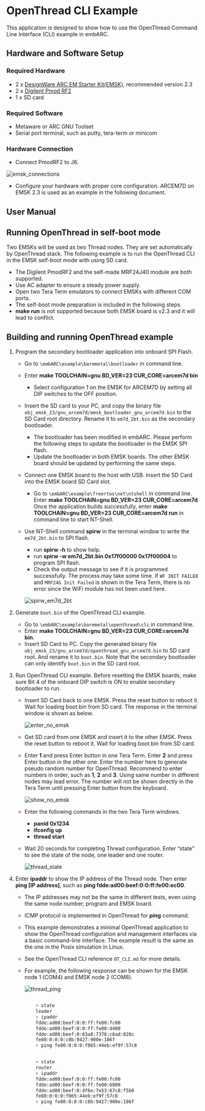 # OpenThread CLI Example

This application is designed to show how to use the OpenThread Command Line Interface (CLI) example in embARC.

## Hardware and Software Setup
### Required Hardware
- 2 x [DesignWare ARC EM Starter Kit(EMSK)][1], recommended version 2.3
- 2 x [Digilent Pmod RF2][2]
- 1 x SD card

### Required Software
- Metaware or ARC GNU Toolset
- Serial port terminal, such as putty, tera-term or minicom

### Hardware Connection
- Connect PmodRF2 to J6.

![emsk_connections][30]

- Configure your hardware with proper core configuration. ARCEM7D on EMSK 2.3 is used as an example in the following document.

## User Manual
## Running OpenThread in self-boot mode
Two EMSKs will be used as two Thread nodes. They are set automatically by OpenThread stack. The following example is to run the OpenThread CLI in the EMSK self-boot mode with using SD card.

- The Digilent PmodRF2 and the self-made MRF24J40 module are both supported.
- Use AC adapter to ensure a steady power supply.
- Open two Tera Term emulators to connect EMSKs with different COM ports.
- The self-boot mode preparation is included in the following steps.
- **make run** is not supported because both EMSK board is v2.3 and it will lead to conflict.

## Building and running OpenThread example

1. Program the secondary bootloader application into onboard SPI Flash.
    - Go to `\embARC\example\baremetal\bootloader` in command line.
    - Enter **make TOOLCHAIN=gnu BD_VER=23 CUR_CORE=arcem7d bin**
        - Select configuration 1 on the EMSK for ARCEM7D by setting all DIP switches to the OFF position.
    - Insert the SD card to your PC, and copy the binary file `obj_emsk_23/gnu_arcem7d/emsk_bootloader_gnu_arcem7d.bin` to the SD Card root directory.  Rename it to `em7d_2bt.bin` as the secondary bootloader.
        - The bootloader has been modified in embARC. Please perform the following steps to update the bootloader in the EMSK SPI flash.
        - Update the bootloader in both EMSK boards. The other EMSK board should be updated by performing the same steps.
    - Connect one EMSK board to the host with USB. Insert the SD Card into the EMSK board SD Card slot.
        - Go to `\embARC\example\freertos\net\ntshell` in command line. Enter **make TOOLCHAIN=gnu BD_VER=23 CUR_CORE=arcem7d**. Once the application builds successfully, enter **make TOOLCHAIN=gnu BD_VER=23 CUR_CORE=arcem7d run** in command line to start NT-Shell.
    - Use NT-Shell command **spirw** in the terminal window to write the `em7d_2bt.bin` to SPI flash.
        - run **spirw -h** to show help.
        - run **spirw -w em7d_2bt.bin 0x17f00000 0x17f00004** to program SPI flash.
        - Check the output message to see if it is programmed successfully. The process may take some time. If `WF INIT FAILED` and `MRF24G Init Failed` is shown in the Tera Term, there is no error since the WiFi module has not been used here.
        
        ![spirw_em7d_2bt][31]

1. Generate `boot.bin` of the OpenThread CLI example.
    - Go to `\embARC\example\baremetal\openthread\cli` in command line.
    - Enter **make TOOLCHAIN=gnu BD_VER=23 CUR_CORE=arcem7d bin**.
    - Insert SD Card to PC. Copy the generated binary file `obj_emsk_23/gnu_arcem7d/openthread_gnu_arcem7d.bin` to SD card root. And rename it to `boot.bin`. Note that the secondary bootloader can only identify `boot.bin` in the SD card root.

1. Run OpenThread CLI example. Before resetting the EMSK boards, make sure Bit 4 of the onboard DIP switch is ON to enable secondary bootloader to run.
    - Insert SD Card back to one EMSK. Press the reset button to reboot it. Wait for loading boot.bin from SD card. The response in the terminal window is shown as below.
    
    	![enter_no_emsk][32]
    
    - Get SD card from one EMSK and insert it to the other EMSK. Press the reset button to reboot it. Wait for loading boot.bin from SD card.
    
    - Enter **1** and press Enter button in one Tera Term. Enter **2** and press Enter button in the other one. Enter the number here to generate pseudo random number for OpenThread. Recommend to enter numbers in order, such as **1**, **2** and **3**. Using same number in different nodes may lead error. The number will not be shown directly in the Tera Term until pressing Enter button from the keyboard.
    
    	![show_no_emsk][33]
    
    - Enter the following commands in the two Tera Term windows.
        - **panid 0x1234**
        - **ifconfig up**
        - **thread start**
    - Wait 20 seconds for completing Thread configuration. Enter “state” to see the state of the node, one leader and one router.
    
    	![thread_state][34]

1. Enter **ipaddr** to show the IP address of the Thread node. Then enter **ping [IP address]**, such as **ping fdde:ad00:beef:0:0:ff:fe00:ec00**.
    - The IP addresses may not be the same in different tests, even using the same node number, program and EMSK board.
    - ICMP protocol is implemented in OpenThread for **ping** command.
    - This example demonstrates a minimal OpenThread application to show the OpenThread configuration and management interfaces via a basic command-line interface. The example result is the same as the one in the Posix simulation in Linux.
    - See the OpenThread CLI reference `OT_CLI.md` for more details.
    - For example, the following response can be shown for the EMSK node 1 (COM4) and EMSK node 2 (COM8).
    
    	![thread_ping][35]

        ```bash

	        > state
	        leader
	        > ipaddr
	        fdde:ad00:beef:0:0:ff:fe00:fc00
	        fdde:ad00:beef:0:0:ff:fe00:d400
	        fdde:ad00:beef:0:63a8:7376:c6ad:828c
	        fe80:0:0:0:c8b:9427:900e:186f
	        > ping fe80:0:0:0:f065:44eb:ef9f:57c8
	 
        ```

        ```bash

	        > state
	        router
	        > ipaddr
	        fdde:ad00:beef:0:0:ff:fe00:fc00
	        fdde:ad00:beef:0:0:ff:fe00:6800
	        fdde:ad00:beef:0:4f6e:7e53:67c8:f5b0
	        fe80:0:0:0:f065:44eb:ef9f:57c8
	        > ping fe80:0:0:0:c8b:9427:900e:186f
        
        ```

[1]: https://www.synopsys.com/dw/ipdir.php?ds=arc_em_starter_kit "DesignWare ARC EM Starter Kit(EMSK)"
[2]: http://store.digilentinc.com/pmod-rf2-ieee-802-15-rf-transceiver/ "Digilent Pmod RF2"

[30]: doc/screenshots/emsk_connections.jpg "emsk_connections"
[31]: doc/screenshots/spirw_em7d_2bt.jpg "spirw_em7d_2bt"
[32]: doc/screenshots/enter_no_emsk.PNG "enter_no_emsk"
[33]: doc/screenshots/show_no_emsk.PNG "show_no_emsk"
[34]: doc/screenshots/thread_state.PNG "thread_state"
[35]: doc/screenshots/thread_ping.PNG "thread_ping"